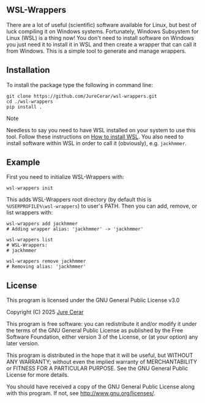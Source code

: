 ## WSL-Wrappers

There are a lot of useful (scientific) software available for Linux, but best of luck compiling it on Windows systems. Fortunately, Windows Subsystem for Linux (WSL) is a thing now! You don't need to install software on Windows you just need it to install it in WSL and then create a wrapper that can call it from Windows. This is a simple tool to generate and manage wrappers. 

## Installation

To install the package type the following in command line:

```shell
git clone https://github.com/JureCerar/wsl-wrappers.git
cd ./wsl-wrappers
pip install .
```

> [!NOTE]
> Needless to say you need to have WSL installed on your system to use this tool. Follow these instructions on [How to install WSL](https://learn.microsoft.com/en-us/windows/wsl/install). You also need to install software within WSL in order to call it (obviously), e.g. `jackhmmer`.

## Example

First you need to initialize WSL-Wrappers with:

```shell
wsl-wrappers init
```

This adds WSL-Wrappers root directory (by default this is `%USERPROFILE%\wsl-wrappers`) to user's PATH. Then you can add, remove, or list wrappers with: 

```shell
wsl-wrappers add jackhmmer
# Adding wrapper alias: 'jackhmmer' -> 'jackhmmer'

wsl-wrappers list
# WSL-Wrappers:
# jackhmmer

wsl-wrappers remove jackhmmer
# Removing alias: 'jackhmmer'
```

## License

This program is licensed under the GNU General Public License v3.0

Copyright (C) 2025 [Jure Cerar](https://github.com/JureCerar)

This program is free software: you can redistribute it and/or modify it under the terms of the GNU General Public License as published by the Free Software Foundation, either version 3 of the License, or (at your option) any later version.

This program is distributed in the hope that it will be useful, but WITHOUT ANY WARRANTY; without even the implied warranty of MERCHANTABILITY or FITNESS FOR A PARTICULAR PURPOSE. See the GNU General Public License for more details.

You should have received a copy of the GNU General Public License along with this program. If not, see http://www.gnu.org/licenses/.